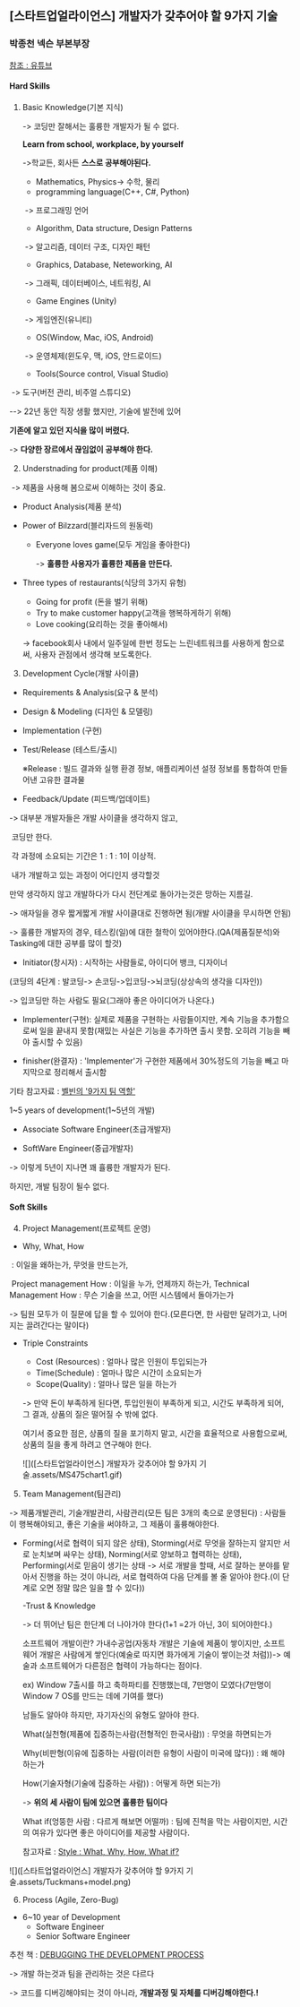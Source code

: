 ## [스타트업얼라이언스] 개발자가 갖추어야 할 9가지 기술

### 박종천 넥슨 부본부장

[참조 : 유튜브](https://www.youtube.com/watch?v=fHyTA-UIcqs)

#### Hard Skills

1. Basic Knowledge(기본 지식)

   -> 코딩만 잘해서는 훌륭한 개발자가 될 수 없다.

   **Learn from school, workplace, by yourself**

   ->학교든, 회사든 **스스로 공부해야된다.**

   - Mathematics, Physics-> 수학, 물리
   - programming language(C++, C#, Python)

   ​       -> 프로그래밍 언어

   - Algorithm, Data structure, Design Patterns

   ​       -> 알고리즘, 데이터 구조, 디자인 패턴

   - Graphics, Database, Neteworking, AI

   ​       -> 그래픽, 데이터베이스, 네트워킹, AI

   - Game Engines (Unity)

   ​      -> 게임엔진(유니티)

   - OS(Window, Mac, iOS, Android)

   ​       -> 운영체제(윈도우, 맥, iOS, 안드로이드)

   - Tools(Source control, Visual Studio)

​               -> 도구(버전 관리, 비주얼 스튜디오)

--> 22년 동안 직장 생활 했지만, 기술에 발전에 있어

**기존에 알고 있던 지식을 많이 버렸다.**

-> **다양한 장르에서 끊임없이 공부해야 한다.**



2. Understnading for product(제품 이해)

​       -> 제품을 사용해 봄으로써 이해하는 것이 중요.

- Product Analysis(제품 분석)

- Power of Bilzzard(블리자드의 원동력)

  - Everyone loves game(모두 게임을 좋아한다)

    -> **훌륭한 사용자가 휼륭한 제품을 만든다.**

- Three types of restaurants(식당의 3가지 유형)
  
  - Going for profit (돈을 벌기 위해)
  - Try to make customer happy(고객을 행복하게하기 위해)
  - Love cooking(요리하는 것을 좋아해서)

   -> facebook회사 내에서 일주일에 한번 정도는 느린네트워크를 사용하게 함으로써, 사용자 관점에서 생각해 보도록한다. 



3. Development Cycle(개발 사이클)

- Requirements & Analysis(요구 & 분석)

- Design & Modeling (디자인 & 모델링)

- Implementation (구현)

- Test/Release (테스트/출시)

  ※Release : 빌드 결과와 실행 환경 정보, 애플리케이션 설정 정보를 통합하여 만들어낸 고유한 결과물

- Feedback/Update (피드백/업데이트)

-> 대부분 개발자들은 개발 사이클을 생각하지 않고, 

​    코딩만 한다.

​    각 과정에 소요되는 기간은 1 : 1 : 1이 이상적.

​    내가 개발하고 있는 과정이 어디인지 생각할것

   만약 생각하지 않고 개발하다가 다시 전단계로 돌아가는것은 망하는 지름길.

-> 애자일을 경우 짧게짧게 개발 사이클대로 진행하면 됨(개발 사이클을 무시하면 안됨)

-> 훌륭한 개발자의 경우, 테스킹(일)에 대한 철학이 있어야한다.(QA(제품질분석)와 Tasking에 대한 공부를 많이 할것)

- Initiator(창시자) : 시작하는 사람들로, 아이디어 뱅크, 디자이너

(코딩의 4단계 : 발코딩-> 손코딩->입코딩->뇌코딩(상상속의 생각을 디자인))

-> 입코딩만 하는 사람도 필요(그래야 좋은 아이디어가 나온다.)

- Implementer(구현): 실제로 제품을 구현하는 사람들이지만, 계속 기능을 추가함으로써 일을 끝내지 못함(재밌는 사실은 기능을 추가하면 출시 못함. 오히려 기능을 빼야 출시할 수 있음)

- finisher(완결자) : 'Implementer'가 구현한 제품에서 30%정도의 기능을 빼고 마지막으로 정리해서 출시함

기타 참고자료 : [벨빈의 '9가지 팀 역할'](https://blog.naver.com/eizkf2ny/222133500380)



1~5 years of development(1~5년의 개발)

- Associate Software Engineer(초급개발자)

- SoftWare Engineer(중급개발자)



-> 이렇게 5년이 지나면 꽤 휼륭한 개발자가 된다.

하지만, 개발 팀장이 될수 없다.



#### Soft Skills

4. Project Management(프로젝트 운영)

- Why, What, How

​      : 이일을 왜하는가, 무엇을 만드는가, 

​         Project management How : 이일을 누가, 언제까지 하는가, Technical Management How : 무슨 기술을 쓰고, 어떤 시스템에서 돌아가는가

-> 팀원 모두가 이 질문에 답을 할 수 있어야 한다.(모른다면, 한 사람만 달려가고, 나머지는 끌려간다는 말이다)

- Triple Constraints

  - Cost (Resources) : 얼마나 많은 인원이 투입되는가
  - Time(Schedule) : 얼마나 많은 시간이 소요되는가
  - Scope(Quality) : 얼마나 많은 일을 하는가

  -> 만약 돈이 부족하게 된다면, 투입인원이 부족하게 되고, 시간도 부족하게 되어, 그 결과, 상품의 질은 떨어질 수 밖에 없다.
  
  여기서 중요한 점은, 상품의 질을 포기하지 말고, 시간을 효율적으로 사용함으로써, 상품의 질을 좋게 하려고 연구해야 한다.
  
  ![]([스타트업얼라이언스] 개발자가 갖추어야 할 9가지 기술.assets/MS475chart1.gif)

5. Team Management(팀관리)

->  제품개발관리, 기술개발관리, 사람관리(모든 팀은 3개의 축으로 운영된다) : 사람들이 행복해야되고, 좋은 기술을 써야하고, 그 제품이 훌륭해야한다.

- Forming(서로 협력이 되지 않은 상태), Storming(서로 무엇을 잘하는지 알지만 서로 눈치보며 싸우는 상태), Norming(서로 양보하고 협력하는 상태), Performing(서로 믿음이 생기는 상태  -> 서로 개발을 할때, 서로 잘하는 분야를 맡아서 진행을 하는 것이 아니라, 서로 협력하여 다음 단계를 볼 줄 알아야 한다.(이 단계로 오면 정말 많은 일을 할 수 있다))

  -Trust & Knowledge

  -> 더 뛰어난 팀은 한단계 더 나아가야 한다(1+1 =2가 아닌, 3이 되어야한다.)

  소프트웨어 개발이란? 가내수공업(자동차 개발은 기술에 제품이 쌓이지만, 소프트웨어 개발은 사람에게 쌓인다(예술로 따지면 화가에게 기술이 쌓이는것 처럼))-> 예술과 소프트웨어가 다른점은 협력이 가능하다는 점이다. 

  ex) Window 7출시를 하고 축하파티를 진행했는데, 7만명이 모였다(7만명이 Window 7 OS를 만드는 데에 기여를 했다)

  

  남들도 알아야 하지만, 자기자신의 유형도 알아야 한다.

  What(실천형(제품에 집중하는사람(전형적인 한국사람)) : 무엇을 하면되는가 

  Why(비판형(이유에 집중하는 사람(이러한 유형이 사람이 미국에 많다)) : 왜 해야하는가 

  How(기술자형(기술에 집중하는 사람)) : 어떻게 하면 되는가)

  -> **위의 세 사람이 팀에 있으면 훌륭한 팀이다**

   What if(엉뚱한 사람 : 다르게 해보면 어떨까) : 팀에 진척을 막는 사람이지만, 시간의 여유가 있다면 좋은 아이디어를 제공할 사람이다.

  참고자료 : [Style : What, Why, How, What if?](https://book.naver.com/bookdb/book_detail.nhn?bid=4443053)

![]([스타트업얼라이언스] 개발자가 갖추어야 할 9가지 기술.assets/Tuckmans+model.png)




6. Process (Agile, Zero-Bug)



- 6~10 year of Development
  - Software Engineer
  - Senior Software Engineer

추천 책 : [DEBUGGING THE DEVELOPMENT PROCESS](http://index-of.co.uk/Programming/%5B1556156502%5DDebugging%20the%20development%20process.pdf)

-> 개발 하는것과 팀을 관리하는 것은 다르다

-> 코드를 디버깅해야되는 것이 아니라, **개발과정 및 자체를 디버깅해야한다.!**